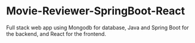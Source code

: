 # Movie-Reviewer-SpringBoot-React
Full stack web app using Mongodb for database, Java and Spring Boot for the backend, and React for the frontend.
